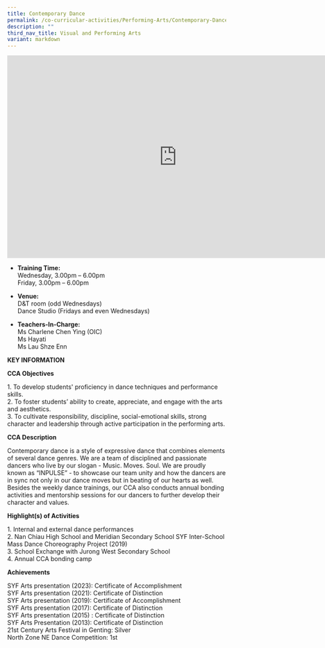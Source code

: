 ```yaml
---
title: Contemporary Dance
permalink: /co-curricular-activities/Performing-Arts/Contemporary-Dance/
description: ""
third_nav_title: Visual and Performing Arts
variant: markdown
---
```

<iframe allowfullscreen="true" height="467" width="780" frameborder="0" src="https://docs.google.com/presentation/d/11QDgPJWCAQsujYA4mPaVvXpW_x5GYcpTfykdb28I0LM/embed?start=true&amp;loop=true&amp;delayms=5000"></iframe>


*   **Training Time:** <br>
Wednesday,  3.00pm – 6.00pm<br>
Friday, 3.00pm – 6.00pm

*   **Venue:**<br>
D&amp;T room (odd Wednesdays)<br>
Dance Studio (Fridays and even Wednesdays)

*   **Teachers-In-Charge:** 
<br>Ms Charlene Chen Ying (OIC)
<br>Ms Hayati
<br>Ms Lau Shze Enn
		
**KEY INFORMATION**

**CCA Objectives**

1\. To develop students' proficiency in dance techniques and performance skills.<br>
2. To foster students’ ability to create, appreciate, and engage with the arts and aesthetics.<br>
3. To cultivate responsibility, discipline, social-emotional skills, strong character and leadership through active participation in the performing arts.

**CCA Description**

Contemporary dance is a style of expressive dance that combines elements of several dance genres. We are a team of disciplined and passionate dancers who live by our slogan - Music. Moves. Soul. We are proudly known as “INPULSE” - to showcase our team unity and how the dancers are in sync not only in our dance moves but in beating of our hearts as well. Besides the weekly dance trainings, our CCA also conducts annual bonding activities and mentorship sessions for our dancers to further develop their character and values.

**Highlight(s) of Activities**

1\. Internal and external dance performances<br>
2\. Nan Chiau High School and Meridian Secondary School SYF Inter-School Mass Dance Choreography Project (2019)<br>
3\. School Exchange with Jurong West Secondary School<br>
4\. Annual CCA bonding camp

**Achievements**

SYF Arts presentation (2023): Certificate of Accomplishment<br>
SYF Arts presentation (2021): Certificate of Distinction<br>
SYF Arts presentation (2019): Certificate of Accomplishment<br>
SYF Arts presentation (2017): Certificate of Distinction<br>
SYF Arts presentation (2015) : Certificate of Distinction<br>
SYF Arts Presentation (2013): Certificate of Distinction<br>
21st Century
Arts Festival in Genting: Silver<br>
North Zone NE Dance Competition: 1st